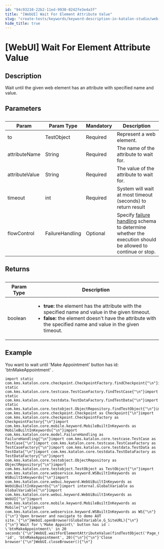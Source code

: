 ```yaml
---
id: "94c93210-22b2-11ed-9930-0242fe3e4a3f"
title: "[WebUI] Wait For Element Attribute Value"
slug: "create-tests/keywords/keyword-description-in-katalon-studio/web-ui-keywords/webui-wait-for-element-attribute-value"
hide_title: true
---
```


# <a id="id_0" class="anchor_top_offset"/><a id="ariaid-title1" class="anchor_top_offset"/>[WebUI] Wait For Element Attribute Value


## <a id="id_0__id_1" class="anchor_top_offset"/>Description

              
<p xmlns="http://www.w3.org/1999/xhtml" className="p">Wait until the given web element has an attribute with specified   name and value.</p> 
      

## <a id="id_0__id_2" class="anchor_top_offset"/>Parameters 

              
<table xmlns="http://www.w3.org/1999/xhtml" className="table anchor_top_offset" id="id_0__6b2955f3-f0bf-4b5c-afeb-5b1b1ed0e82d"><caption /><thead className="thead"><tr className><th className="entry anchor_top_offset" id="id_0__6b2955f3-f0bf-4b5c-afeb-5b1b1ed0e82d__entry__1">Param</th><th className="entry anchor_top_offset" id="id_0__6b2955f3-f0bf-4b5c-afeb-5b1b1ed0e82d__entry__2">Param Type</th><th className="entry anchor_top_offset" id="id_0__6b2955f3-f0bf-4b5c-afeb-5b1b1ed0e82d__entry__3">Mandatory</th><th className="entry anchor_top_offset" id="id_0__6b2955f3-f0bf-4b5c-afeb-5b1b1ed0e82d__entry__4">Description</th></tr></thead><tbody className="tbody"><tr className><td className="entry" headers="id_0__6b2955f3-f0bf-4b5c-afeb-5b1b1ed0e82d__entry__1 id_0__6b2955f3-f0bf-4b5c-afeb-5b1b1ed0e82d__entry__2 id_0__6b2955f3-f0bf-4b5c-afeb-5b1b1ed0e82d__entry__3 id_0__6b2955f3-f0bf-4b5c-afeb-5b1b1ed0e82d__entry__4 ">to</td><td className="entry" headers="id_0__6b2955f3-f0bf-4b5c-afeb-5b1b1ed0e82d__entry__1 id_0__6b2955f3-f0bf-4b5c-afeb-5b1b1ed0e82d__entry__2 id_0__6b2955f3-f0bf-4b5c-afeb-5b1b1ed0e82d__entry__3 id_0__6b2955f3-f0bf-4b5c-afeb-5b1b1ed0e82d__entry__4 ">TestObject</td><td className="entry" headers="id_0__6b2955f3-f0bf-4b5c-afeb-5b1b1ed0e82d__entry__1 id_0__6b2955f3-f0bf-4b5c-afeb-5b1b1ed0e82d__entry__2 id_0__6b2955f3-f0bf-4b5c-afeb-5b1b1ed0e82d__entry__3 id_0__6b2955f3-f0bf-4b5c-afeb-5b1b1ed0e82d__entry__4 ">Required</td><td className="entry" headers="id_0__6b2955f3-f0bf-4b5c-afeb-5b1b1ed0e82d__entry__1 id_0__6b2955f3-f0bf-4b5c-afeb-5b1b1ed0e82d__entry__2 id_0__6b2955f3-f0bf-4b5c-afeb-5b1b1ed0e82d__entry__3 id_0__6b2955f3-f0bf-4b5c-afeb-5b1b1ed0e82d__entry__4 ">Represent a web element.</td></tr><tr className><td className="entry" headers="id_0__6b2955f3-f0bf-4b5c-afeb-5b1b1ed0e82d__entry__1 id_0__6b2955f3-f0bf-4b5c-afeb-5b1b1ed0e82d__entry__2 id_0__6b2955f3-f0bf-4b5c-afeb-5b1b1ed0e82d__entry__3 id_0__6b2955f3-f0bf-4b5c-afeb-5b1b1ed0e82d__entry__4 ">attributeName</td><td className="entry" headers="id_0__6b2955f3-f0bf-4b5c-afeb-5b1b1ed0e82d__entry__1 id_0__6b2955f3-f0bf-4b5c-afeb-5b1b1ed0e82d__entry__2 id_0__6b2955f3-f0bf-4b5c-afeb-5b1b1ed0e82d__entry__3 id_0__6b2955f3-f0bf-4b5c-afeb-5b1b1ed0e82d__entry__4 ">String</td><td className="entry" headers="id_0__6b2955f3-f0bf-4b5c-afeb-5b1b1ed0e82d__entry__1 id_0__6b2955f3-f0bf-4b5c-afeb-5b1b1ed0e82d__entry__2 id_0__6b2955f3-f0bf-4b5c-afeb-5b1b1ed0e82d__entry__3 id_0__6b2955f3-f0bf-4b5c-afeb-5b1b1ed0e82d__entry__4 ">Required</td><td className="entry" headers="id_0__6b2955f3-f0bf-4b5c-afeb-5b1b1ed0e82d__entry__1 id_0__6b2955f3-f0bf-4b5c-afeb-5b1b1ed0e82d__entry__2 id_0__6b2955f3-f0bf-4b5c-afeb-5b1b1ed0e82d__entry__3 id_0__6b2955f3-f0bf-4b5c-afeb-5b1b1ed0e82d__entry__4 ">The name of the attribute to wait for.</td></tr><tr className><td className="entry" headers="id_0__6b2955f3-f0bf-4b5c-afeb-5b1b1ed0e82d__entry__1 id_0__6b2955f3-f0bf-4b5c-afeb-5b1b1ed0e82d__entry__2 id_0__6b2955f3-f0bf-4b5c-afeb-5b1b1ed0e82d__entry__3 id_0__6b2955f3-f0bf-4b5c-afeb-5b1b1ed0e82d__entry__4 ">attributeValue</td><td className="entry" headers="id_0__6b2955f3-f0bf-4b5c-afeb-5b1b1ed0e82d__entry__1 id_0__6b2955f3-f0bf-4b5c-afeb-5b1b1ed0e82d__entry__2 id_0__6b2955f3-f0bf-4b5c-afeb-5b1b1ed0e82d__entry__3 id_0__6b2955f3-f0bf-4b5c-afeb-5b1b1ed0e82d__entry__4 ">String</td><td className="entry" headers="id_0__6b2955f3-f0bf-4b5c-afeb-5b1b1ed0e82d__entry__1 id_0__6b2955f3-f0bf-4b5c-afeb-5b1b1ed0e82d__entry__2 id_0__6b2955f3-f0bf-4b5c-afeb-5b1b1ed0e82d__entry__3 id_0__6b2955f3-f0bf-4b5c-afeb-5b1b1ed0e82d__entry__4 ">Required</td><td className="entry" headers="id_0__6b2955f3-f0bf-4b5c-afeb-5b1b1ed0e82d__entry__1 id_0__6b2955f3-f0bf-4b5c-afeb-5b1b1ed0e82d__entry__2 id_0__6b2955f3-f0bf-4b5c-afeb-5b1b1ed0e82d__entry__3 id_0__6b2955f3-f0bf-4b5c-afeb-5b1b1ed0e82d__entry__4 ">The value of the attribute to wait for.</td></tr><tr className><td className="entry" headers="id_0__6b2955f3-f0bf-4b5c-afeb-5b1b1ed0e82d__entry__1 id_0__6b2955f3-f0bf-4b5c-afeb-5b1b1ed0e82d__entry__2 id_0__6b2955f3-f0bf-4b5c-afeb-5b1b1ed0e82d__entry__3 id_0__6b2955f3-f0bf-4b5c-afeb-5b1b1ed0e82d__entry__4 ">timeout</td><td className="entry" headers="id_0__6b2955f3-f0bf-4b5c-afeb-5b1b1ed0e82d__entry__1 id_0__6b2955f3-f0bf-4b5c-afeb-5b1b1ed0e82d__entry__2 id_0__6b2955f3-f0bf-4b5c-afeb-5b1b1ed0e82d__entry__3 id_0__6b2955f3-f0bf-4b5c-afeb-5b1b1ed0e82d__entry__4 ">int</td><td className="entry" headers="id_0__6b2955f3-f0bf-4b5c-afeb-5b1b1ed0e82d__entry__1 id_0__6b2955f3-f0bf-4b5c-afeb-5b1b1ed0e82d__entry__2 id_0__6b2955f3-f0bf-4b5c-afeb-5b1b1ed0e82d__entry__3 id_0__6b2955f3-f0bf-4b5c-afeb-5b1b1ed0e82d__entry__4 ">Required</td><td className="entry" headers="id_0__6b2955f3-f0bf-4b5c-afeb-5b1b1ed0e82d__entry__1 id_0__6b2955f3-f0bf-4b5c-afeb-5b1b1ed0e82d__entry__2 id_0__6b2955f3-f0bf-4b5c-afeb-5b1b1ed0e82d__entry__3 id_0__6b2955f3-f0bf-4b5c-afeb-5b1b1ed0e82d__entry__4 ">System will wait at most timeout (seconds) to return         result</td></tr><tr className><td className="entry" headers="id_0__6b2955f3-f0bf-4b5c-afeb-5b1b1ed0e82d__entry__1 id_0__6b2955f3-f0bf-4b5c-afeb-5b1b1ed0e82d__entry__2 id_0__6b2955f3-f0bf-4b5c-afeb-5b1b1ed0e82d__entry__3 id_0__6b2955f3-f0bf-4b5c-afeb-5b1b1ed0e82d__entry__4 ">flowControl</td><td className="entry" headers="id_0__6b2955f3-f0bf-4b5c-afeb-5b1b1ed0e82d__entry__1 id_0__6b2955f3-f0bf-4b5c-afeb-5b1b1ed0e82d__entry__2 id_0__6b2955f3-f0bf-4b5c-afeb-5b1b1ed0e82d__entry__3 id_0__6b2955f3-f0bf-4b5c-afeb-5b1b1ed0e82d__entry__4 ">FailureHandling</td><td className="entry" headers="id_0__6b2955f3-f0bf-4b5c-afeb-5b1b1ed0e82d__entry__1 id_0__6b2955f3-f0bf-4b5c-afeb-5b1b1ed0e82d__entry__2 id_0__6b2955f3-f0bf-4b5c-afeb-5b1b1ed0e82d__entry__3 id_0__6b2955f3-f0bf-4b5c-afeb-5b1b1ed0e82d__entry__4 ">Optional</td><td className="entry" headers="id_0__6b2955f3-f0bf-4b5c-afeb-5b1b1ed0e82d__entry__1 id_0__6b2955f3-f0bf-4b5c-afeb-5b1b1ed0e82d__entry__2 id_0__6b2955f3-f0bf-4b5c-afeb-5b1b1ed0e82d__entry__3 id_0__6b2955f3-f0bf-4b5c-afeb-5b1b1ed0e82d__entry__4 ">Specify <a className="xref" href="/maintain/configure-failure-handling-settings-in-katalon-studio">failure handling</a> schema to         determine whether the execution should be allowed to continue or         stop.</td></tr></tbody></table> 
      

## <a id="id_0__id_3" class="anchor_top_offset"/>Returns

              
<table xmlns="http://www.w3.org/1999/xhtml" className="table anchor_top_offset" id="id_0__06bec283-a363-44cd-8240-625b5bc94967"><caption /><thead className="thead"><tr className><th className="entry anchor_top_offset" id="id_0__06bec283-a363-44cd-8240-625b5bc94967__entry__1">Param Type</th><th className="entry anchor_top_offset" id="id_0__06bec283-a363-44cd-8240-625b5bc94967__entry__2">Description</th></tr></thead><tbody className="tbody"><tr className><td className="entry" headers="id_0__06bec283-a363-44cd-8240-625b5bc94967__entry__1 id_0__06bec283-a363-44cd-8240-625b5bc94967__entry__2 ">boolean</td><td className="entry" headers="id_0__06bec283-a363-44cd-8240-625b5bc94967__entry__1 id_0__06bec283-a363-44cd-8240-625b5bc94967__entry__2 ">         <ul className="ul"><li className="li">             <strong className="ph b">true:</strong> the element has the attribute with the             specified name and value in the given timeout.</li><li className="li">             <strong className="ph b">false:</strong> the element doesn't have the attribute             with the specified name and value in the given timeout.</li></ul>       </td></tr></tbody></table> 
      

## <a id="id_0__id_4" class="anchor_top_offset"/>Example

              
<p xmlns="http://www.w3.org/1999/xhtml" className="p">You want to wait until 'Make Appointment' button   has id: 'btnMakeAppointment' .</p> 
              
<pre xmlns="http://www.w3.org/1999/xhtml" className="pre codeblock"><code>import static com.kms.katalon.core.checkpoint.CheckpointFactory.findCheckpoint{"\n"}import static com.kms.katalon.core.testcase.TestCaseFactory.findTestCase{"\n"}import static com.kms.katalon.core.testdata.TestDataFactory.findTestData{"\n"}import static com.kms.katalon.core.testobject.ObjectRepository.findTestObject{"\n"}import com.kms.katalon.core.checkpoint.Checkpoint as Checkpoint{"\n"}import com.kms.katalon.core.checkpoint.CheckpointFactory as CheckpointFactory{"\n"}import com.kms.katalon.core.mobile.keyword.MobileBuiltInKeywords as MobileBuiltInKeywords{"\n"}import com.kms.katalon.core.model.FailureHandling as FailureHandling{"\n"}import com.kms.katalon.core.testcase.TestCase as TestCase{"\n"}import com.kms.katalon.core.testcase.TestCaseFactory as TestCaseFactory{"\n"}import com.kms.katalon.core.testdata.TestData as TestData{"\n"}import com.kms.katalon.core.testdata.TestDataFactory as TestDataFactory{"\n"}import com.kms.katalon.core.testobject.ObjectRepository as ObjectRepository{"\n"}import com.kms.katalon.core.testobject.TestObject as TestObject{"\n"}import com.kms.katalon.core.webservice.keyword.WSBuiltInKeywords as WSBuiltInKeywords{"\n"}import com.kms.katalon.core.webui.keyword.WebUiBuiltInKeywords as WebUiBuiltInKeywords{"\n"}import internal.GlobalVariable as GlobalVariable{"\n"}import com.kms.katalon.core.webui.keyword.WebUiBuiltInKeywords as WebUI{"\n"}import com.kms.katalon.core.mobile.keyword.MobileBuiltInKeywords as Mobile{"\n"}import com.kms.katalon.core.webservice.keyword.WSBuiltInKeywords as WS{"\n"}{"\n"}'Open browser and navigate to demo AUT site.'{"\n"}WebUI.openBrowser(GlobalVariable.G_SiteURL){"\n"}{"\n"}'Wait for \'Make Appoint\' button has id : \'btnMakeAppointment\' in 20 seconds'{"\n"}WebUI.waitForElementAttributeValue(findTestObject('Page_CuraHomepage/btn_MakeAppointment'), 'id', 'btnMakeAppointment', 20){"\n"}{"\n"}'Close browser'{"\n"}WebUI.closeBrowser(){"\n"}</code></pre> 
            
